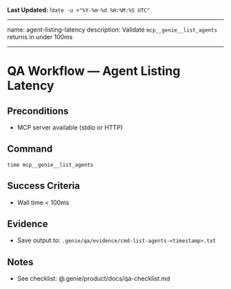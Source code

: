 **Last Updated:** !`date -u +"%Y-%m-%d %H:%M:%S UTC"`

---
name: agent-listing-latency
description: Validate `mcp__genie__list_agents` returns in under 100ms

---

# QA Workflow — Agent Listing Latency

## Preconditions
- MCP server available (stdio or HTTP)

## Command
```
time mcp__genie__list_agents
```

## Success Criteria
- Wall time < 100ms

## Evidence
- Save output to: `.genie/qa/evidence/cmd-list-agents-<timestamp>.txt`

## Notes
- See checklist: @.genie/product/docs/qa-checklist.md

